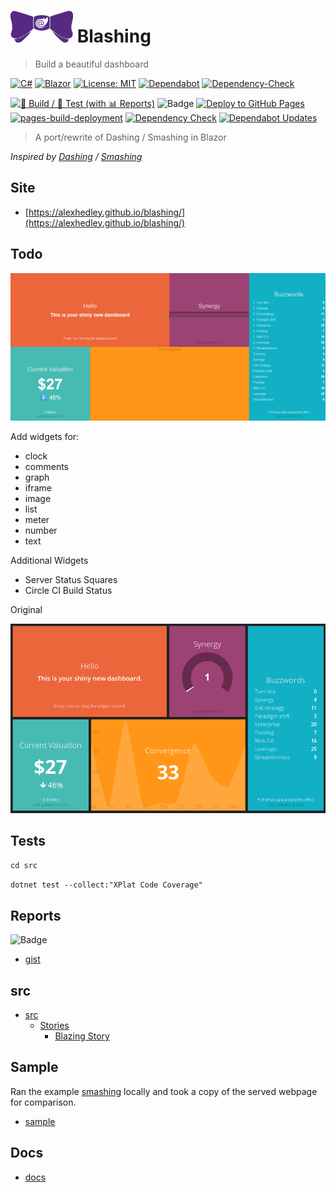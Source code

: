 # ![bowtie (blazor)](docs/images/bowtie_blazor_logo.png "bowtie (blazor)") Blashing

> Build a beautiful dashboard

[![C#](https://img.shields.io/badge/c%23-%23239120.svg?style=for-the-badge&logo=c-sharp&logoColor=white)](https://learn.microsoft.com/en-us/dotnet/csharp/)
[![Blazor](https://img.shields.io/badge/blazor-%235C2D91.svg?style=for-the-badge&logo=blazor&logoColor=white)](https://dotnet.microsoft.com/en-us/apps/aspnet/web-apps/blazor)
[![License: MIT](https://img.shields.io/badge/License-MIT-lightgrey.svg?style=for-the-badge)](LICENSE) <!-- https://opensource.org/licenses/MIT -->
[![Dependabot](https://img.shields.io/badge/dependabot-025E8C?style=for-the-badge&logo=dependabot&logoColor=white)](https://github.com/AlexHedley/blashing/security/dependabot)
[![Dependency-Check](https://img.shields.io/badge/DependencyCheck-f78d0a.svg?style=for-the-badge&logo=dependencycheck&logoColor=white)](https://owasp.org/www-project-dependency-check/)

[![🔨 Build / 🧪 Test (with 📊 Reports)](https://github.com/AlexHedley/blashing/actions/workflows/build-test.yml/badge.svg)](https://github.com/AlexHedley/blashing/actions/workflows/build-test.yml)
![Badge](https://gist.githubusercontent.com/AlexHedley/867fcfe2ac7154c6b610c8189adac06c/raw/blashing_core_tests.md_badge.svg "Badge")
[![Deploy to GitHub Pages](https://github.com/AlexHedley/blashing/actions/workflows/deploy-site.yml/badge.svg)](https://github.com/AlexHedley/blashing/actions/workflows/deploy-site.yml) [![pages-build-deployment](https://github.com/AlexHedley/blashing/actions/workflows/pages/pages-build-deployment/badge.svg)](https://github.com/AlexHedley/blashing/actions/workflows/pages/pages-build-deployment)
[![Dependency Check](https://github.com/AlexHedley/blashing/actions/workflows/depcheck.yml/badge.svg)](https://github.com/AlexHedley/blashing/actions/workflows/depcheck.yml)
[![Dependabot Updates](https://github.com/AlexHedley/blashing/actions/workflows/dependabot/dependabot-updates/badge.svg)](https://github.com/AlexHedley/blashing/actions/workflows/dependabot/dependabot-updates)

> A port/rewrite of Dashing / Smashing in Blazor

_Inspired by [Dashing](https://github.com/Shopify/dashing) / [Smashing](https://github.com/Smashing/smashing)_

## Site

- [https://alexhedley.github.io/blashing/](https://alexhedley.github.io/blashing/)

## Todo

<!-- ![Progress](docs/images/progress/progress.png "Progress") -->
![Demo](docs/images/progress/demo.png "Demo")

Add widgets for:

- clock
- comments
- graph
- iframe
- image
- list
- meter
- number
- text

Additional Widgets

- Server Status Squares
- Circle CI Build Status

Original

![Original Screenshot](docs/images/progress/original_screenshot.png "Original Screenshot")

## Tests

`cd src`

`dotnet test --collect:"XPlat Code Coverage"`

## Reports

![Badge](https://gist.githubusercontent.com/AlexHedley/867fcfe2ac7154c6b610c8189adac06c/raw/blashing_core_tests.md_badge.svg "Badge")

- [gist](https://gist.github.com/AlexHedley/867fcfe2ac7154c6b610c8189adac06c)

## src

- [src](src/)
  - [Stories](src/Blashing.Stories)
    - [Blazing Story](https://github.com/jsakamoto/BlazingStory)

## Sample

Ran the example [smashing](https://github.com/Smashing/smashing) locally and took a copy of the served webpage for comparison.

- [sample](index.html)

## Docs

- [docs](docs/README.md)
